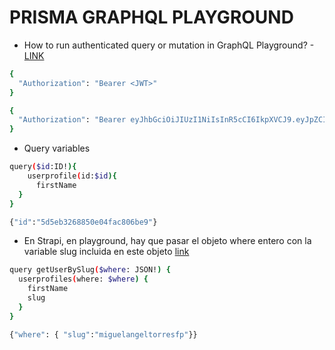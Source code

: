 # PRISMA GRAPHQL PLAYGROUND

* How to run authenticated query or mutation in GraphQL Playground? - [LINK](https://github.com/LawJolla/prisma-auth0-example/issues/3)

```bash
{
  "Authorization": "Bearer <JWT>"
}
```

```bash
{
  "Authorization": "Bearer eyJhbGciOiJIUzI1NiIsInR5cCI6IkpXVCJ9.eyJpZCI6IjVjNzUxZjIxZTJjNTA4NGRjNGU5ZTczNyIsImlhdCI6MTU2OTk5NDMzMCwiZXhwIjoxNTcyNTg2MzMwfQ.JZIJNf31oHLsOBLTDvSlhMJUXMjW6QoEztTL8zjCFz8"
}
```

* Query variables

```bash
query($id:ID!){
    userprofile(id:$id){
      firstName
  }
}

{"id":"5d5eb3268850e04fac806be9"}
```

* En Strapi, en playground, hay que pasar el objeto where entero con la variable slug incluida en este objeto
  [link](https://github.com/strapi/strapi/issues/3537)

```bash
query getUserBySlug($where: JSON!) {
  userprofiles(where: $where) {
    firstName
    slug
  }
}

{"where": { "slug":"miguelangeltorresfp"}}
```
